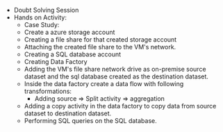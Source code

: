 - Doubt Solving Session
- Hands on Activity:
	- Case Study:
	- Create a azure storage account
	- Creating a file share for that created storage account
	- Attaching the created file share to the VM's network.
	- Creating a SQL database account
	- Creating Data Factory
	- Adding the VM's file share network drive as on-premise source dataset and the sql database created as the destination dataset.
	- Inside the data factory create a data flow  with following transformations:
		- Adding source => Split activity => aggregation
	- Adding a copy activity in the data factory to copy data from source dataset to destination dataset.
	- Performing SQL queries on the SQL database.